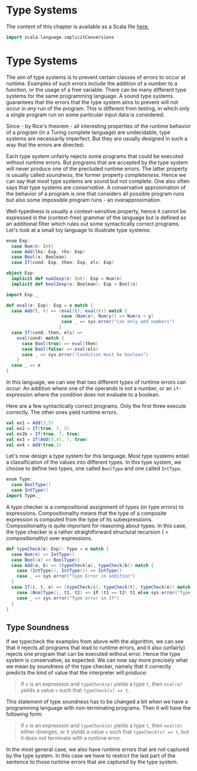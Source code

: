 # Type Systems

The content of this chapter is available as a Scala file [here.](./type-systems.scala)

```scala mdoc:invisible
import scala.language.implicitConversions
```

Type Systems
============

The aim of type systems is to prevent certain classes of errors to occur at runtime. Examples of such errors include the addition of
a number to a function, or the usage of a free variable. There can be many different type systems for the same programming language.
A sound type systems guarantees that the errors that the type system aims to prevent will not occur in _any_ run of the program.
This is different from testing, in which only a single program run on some particular input data is considered.

Since - by Rice's theorem - all interesting properties of the runtime behavior of a program (in a Turing complete language) are undecidable,
type systems are necessarily imperfect. But they are usually designed in such a way that the errors are directed:

Each type system unfairly rejects some programs that could be executed without runtime errors. But programs that are accepted by the
type system will never produce one of the precluded runtime errors. The latter property is usually called _soundness_,
the former property _completeness_. Hence we can say that most type systems are sound but not complete. One also often says that
type systems are _conservative_. A conservative approximation of the behavior of a program is one that considers all possible program
runs but also some impossible program runs - an overapproximation.

Well-typedness is usually a context-sensitive property, hence it cannot be expressed in the (context-free) grammar of the language
but is defined as an additional filter which rules out some syntactically correct programs.
Let's look at a small toy language to illustrate type systems:

```scala mdoc
enum Exp:
  case Num(n: Int)
  case Add(lhs: Exp, rhs: Exp)
  case Bool(x: Boolean)
  case If(cond: Exp, then: Exp, els: Exp)

object Exp:
  implicit def num2exp(n: Int): Exp = Num(n)
  implicit def bool2exp(x: Boolean): Exp = Bool(x)

import Exp._

def eval(e: Exp): Exp = e match {
  case Add(l, r) => (eval(l), eval(r)) match {
                     case (Num(x), Num(y)) => Num(x + y)
                     case _ => sys.error("can only add numbers")
                    }
  case If(cond, then, els) =>
    eval(cond) match {
      case Bool(true) => eval(then)
      case Bool(false) => eval(els)
      case _ => sys.error("Condition must be boolean")
    }
  case _ => e
}
```

In this language, we can see that two different types of runtime errors can occur:
An addition where one of the operands is not a number, or an ``if``-expression where the condition
does not evaluate to a boolean.

Here are a few syntactically correct programs. Only the first three execute correctly. The
other ones yield runtime errors.

```scala mdoc:silent
val ex1 = Add(3,5)
val ex2 = If(true, 7, 5)
val ex2b = If(true, 7, true)
val ex3 = If(Add(3,4), 7, true)
val ex4 = Add(true,3)
```

Let's now design a type system for this language. Most type systems entail a classification of the values into different types.
In this type system, we choose to define two types, one called `BoolType` and one called `IntType`.

```scala mdoc
enum Type:
  case BoolType()
  case IntType()
import Type._
```

A type checker is a compositional assignment of types (or type errors) to expressions. Compositionality means that the type of a
composite expression is computed from the type of its subexpressions. Compositionality is quite important for reasoning about types.
In this case, the type checker is a rather straightforward structural recursion ( = compositionality) over expressions.

```scala mdoc
def typeCheck(e: Exp): Type = e match {
  case Num(n) => IntType()
  case Bool(x) => BoolType()
  case Add(a, b) => (typeCheck(a), typeCheck(b)) match {
    case (IntType(), IntType()) => IntType()
    case _ => sys.error("Type Error in addition")
  }
  case If(c, t, e) => (typeCheck(c), typeCheck(t), typeCheck(e)) match {
    case (BoolType(), t1, t2) => if (t1 == t2) t1 else sys.error("Type error in if")
    case _ => sys.error("Type error in If")
  }
}
```

## Type Soundness

If we typecheck the examples from above with the algorithm, we can see that it rejects all programs that lead to runtime errors,
and it also (unfairly) rejects one program that can be executed without error. Hence the type system is conservative, as expected.
We can now say more precisely what we mean by soundness of the type checker, namely that it correctly predicts the kind of value that
the interpreter will produce:

>If ``e`` is an expression and ``typeCheck(e)`` yields a type ``t``, then ``eval(e)`` yields a value ``v`` such that ``typeCheck(v) == t``.

This statement of type soundness has to be changed a bit when we have a programming language with non-terminating programs.
Then it will have the following form:

>If ``e`` is an expression and ``typeCheck(e)`` yields a type ``t``, then ``eval(e)`` either diverges, or it yields a value ``v``
>such that ``typeCheck(v) == t``, but it does not terminate with a runtime error.

In the most general case, we also have runtime errors that are not captured by the type system. In this case we have to restrict
the last part of the sentence to those runtime errors that are captured by the type system.
